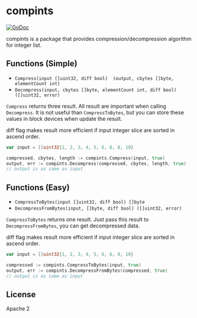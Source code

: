 # compints

[![GoDoc](https://godoc.org/github.com/shibukawa/compints?status.svg)](https://godoc.org/github.com/shibukawa/compints)

compints is a package that provides compression/decompression algorithm for integer list.

## Functions (Simple)

* ``Compress(input []uint32, diff bool)  (output, cbytes []byte, elementCount int)``
* ``Decompress(input, cbytes []byte, elementCount int, diff bool) ([]uint32, error)``

``Compress`` returns three result. All result are important when calling ``Decompress``.
It is not useful than ``CompressToBytes``, but you can store these values in block devices when update the result.

diff flag makes result more efficient if input integer slice are sorted in ascend order.

```go
var input = []uint32{1, 2, 3, 4, 5, 6, 6, 8, 10}

compressed, cbytes, length := compints.Compress(input, true)
output, err := compints.Decompress(compressed, cbytes, length, true)
// output is as same as input
```

## Functions (Easy)

* ``CompressToBytes(input []uint32, diff bool) []byte``
* ``DecompressFromBytes(input, []byte, diff bool) ([]uint32, error)``

``CompressToBytes`` returns one result. Just pass this result to ``DecompressFromBytes``, you can get decompressed data.

diff flag makes result more efficient if input integer slice are sorted in ascend order.

```go
var input = []uint32{1, 2, 3, 4, 5, 6, 6, 8, 10}

compressed := compints.CompressToBytes(input, true)
output, err := compints.DecompressFromBytes(compressed, true)
// output is as same as input
```

## License

Apache 2